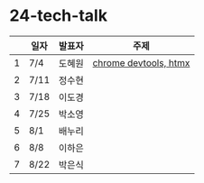 # 24-tech-talk

|  | 일자  | 발표자 | 주제 |
|--|------|------|------|
| 1| 7/4  | 도혜원 | [chrome devtools, htmx](https://github.com/livid-fe-study/24-tech-talk/tree/main/w01) |
| 2| 7/11 | 정수현 |  |
| 3| 7/18 | 이도경 |  |
| 4| 7/25 | 박소영 |  |
| 5| 8/1  | 배누리 |  |
| 6| 8/8  | 이하은 |  |
| 7| 8/22 | 박은식 |  |

